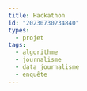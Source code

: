 ```yaml
---
title: Hackathon
id: "20230730234840"
types:
  - projet
tags:
  - algorithme
  - journalisme
  - data journalisme
  - enquête
---
```


